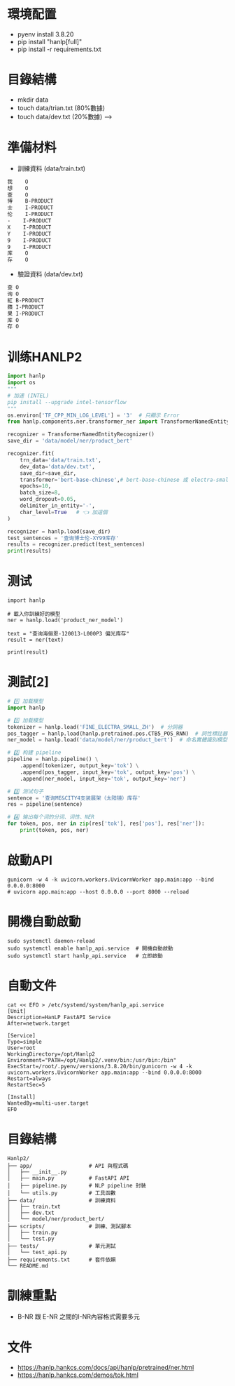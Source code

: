 # 環境配置
- pyenv install 3.8.20
- pip install "hanlp[full]"
- pip install -r requirements.txt
# 目錄結構
- mkdir data
- touch data/trian.txt (80%數據)
- touch data/dev.txt (20%數據)
-->  

# 準備材料
- 訓練資料 (data/train.txt)
```txt
我    O
想    O
查    O
博    B-PRODUCT
士    I-PRODUCT
伦    I-PRODUCT
-    I-PRODUCT
X    I-PRODUCT
Y    I-PRODUCT
9    I-PRODUCT
9    I-PRODUCT
库    O
存    O
```

- 驗證資料 (data/dev.txt)
```txt
查 O
询 O
紅 B-PRODUCT
蘋 I-PRODUCT
果 I-PRODUCT
库 O
存 O
```

# 训练HANLP2
```python
import hanlp
import os
"""
# 加速 (INTEL)
pip install --upgrade intel-tensorflow
"""
os.environ['TF_CPP_MIN_LOG_LEVEL'] = '3'  # 只顯示 Error
from hanlp.components.ner.transformer_ner import TransformerNamedEntityRecognizer

recognizer = TransformerNamedEntityRecognizer()
save_dir = 'data/model/ner/product_bert'

recognizer.fit(
    trn_data='data/train.txt',
    dev_data='data/dev.txt',
    save_dir=save_dir,
    transformer='bert-base-chinese',# bert-base-chinese 或 electra-small (CPU慢), 可選: 1.FINE_ELECTRA_SMALL_ZH MSRA_NER_ELECTRA_SMALL_ZH
    epochs=10,
    batch_size=8,
    word_dropout=0.05,
    delimiter_in_entity='-',
    char_level=True   # 👈 加這個
)

recognizer = hanlp.load(save_dir)
test_sentences = '查询博士伦-XY99库存'
results = recognizer.predict(test_sentences)
print(results)
```


# 测试
```
import hanlp

# 載入你訓練好的模型
ner = hanlp.load('product_ner_model')

text = "查询海俪恩-120013-L000P3 偏光库存"
result = ner(text)

print(result)
```

# 測試[2]
```python
# 1️⃣ 加载模型
import hanlp

# 1️⃣ 加载模型
tokenizer = hanlp.load('FINE_ELECTRA_SMALL_ZH')  # 分詞器
pos_tagger = hanlp.load(hanlp.pretrained.pos.CTB5_POS_RNN)  # 詞性標註器
ner_model = hanlp.load('data/model/ner/product_bert')  # 命名實體識別模型

# 2️⃣ 构建 pipeline
pipeline = hanlp.pipeline() \
    .append(tokenizer, output_key='tok') \
    .append(pos_tagger, input_key='tok', output_key='pos') \
    .append(ner_model, input_key='tok', output_key='ner')

# 3️⃣ 测试句子
sentence = '查询ME&CITY4支装展架（太阳镜）库存'
res = pipeline(sentence)

# 4️⃣ 输出每个词的分词、词性、NER
for token, pos, ner in zip(res['tok'], res['pos'], res['ner']):
    print(token, pos, ner)

```

# 啟動API
```shell
gunicorn -w 4 -k uvicorn.workers.UvicornWorker app.main:app --bind 0.0.0.0:8000
# uvicorn app.main:app --host 0.0.0.0 --port 8000 --reload
```

# 開機自動啟動
```shell
sudo systemctl daemon-reload
sudo systemctl enable hanlp_api.service  # 開機自動啟動
sudo systemctl start hanlp_api.service   # 立即啟動
```

# 自動文件
```shell
cat << EFO > /etc/systemd/system/hanlp_api.service
[Unit]
Description=HanLP FastAPI Service
After=network.target

[Service]
Type=simple
User=root
WorkingDirectory=/opt/Hanlp2
Environment="PATH=/opt/Hanlp2/.venv/bin:/usr/bin:/bin"
ExecStart=/root/.pyenv/versions/3.8.20/bin/gunicorn -w 4 -k uvicorn.workers.UvicornWorker app.main:app --bind 0.0.0.0:8000
Restart=always
RestartSec=5

[Install]
WantedBy=multi-user.target
EFO
```

<!--
# 訪問路徑
http://127.0.0.1:8000/docs
-->

# 目錄結構
```text
Hanlp2/
├── app/                  # API 與程式碼
│   ├── __init__.py
│   ├── main.py           # FastAPI API
│   ├── pipeline.py       # NLP pipeline 封裝
│   └── utils.py          # 工具函數
├── data/                 # 訓練資料
│   ├── train.txt
│   ├── dev.txt
│   └── model/ner/product_bert/
├── scripts/              # 訓練、測試腳本
│   ├── train.py
│   └── test.py
├── tests/                # 單元測試
│   └── test_api.py
├── requirements.txt      # 套件依賴
└── README.md
```


# 訓練重點
- B-NR 跟 E-NR 之間的I-NR內容格式需要多元

# 文件
- https://hanlp.hankcs.com/docs/api/hanlp/pretrained/ner.html
- https://hanlp.hankcs.com/demos/tok.html